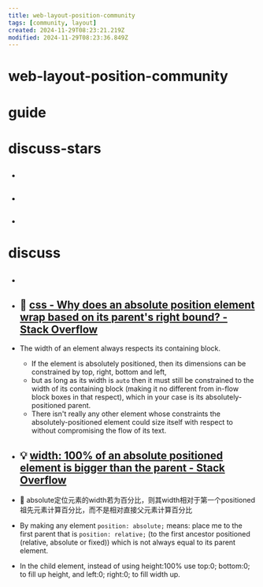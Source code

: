 ```yaml
---
title: web-layout-position-community
tags: [community, layout]
created: 2024-11-29T08:23:21.219Z
modified: 2024-11-29T08:23:36.849Z
---
```


# web-layout-position-community

# guide

# discuss-stars
- ## 

- ## 

- ## 
# discuss
- ## 

- ## 🤔 [css - Why does an absolute position element wrap based on its parent's right bound? - Stack Overflow](https://stackoverflow.com/questions/24307922/why-does-an-absolute-position-element-wrap-based-on-its-parents-right-bound)
- The width of an element always respects its containing block. 
  - If the element is absolutely positioned, then its dimensions can be constrained by top, right, bottom and left, 
  - but as long as its width is `auto` then it must still be constrained to the width of its containing block (making it no different from in-flow block boxes in that respect), which in your case is its absolutely-positioned parent. 
  - There isn't really any other element whose constraints the absolutely-positioned element could size itself with respect to without compromising the flow of its text.

- ## 💡 [width: 100% of an absolute positioned element is bigger than the parent - Stack Overflow](https://stackoverflow.com/questions/49209970/width-100-of-an-absolute-positioned-element-is-bigger-than-the-parent)
- 📌 absolute定位元素的width若为百分比，则其width相对于第一个positioned祖先元素计算百分比，而不是相对直接父元素计算百分比
- By making any element `position: absolute;` means: place me to the first parent that is `position: relative;` (to the first ancestor positioned (relative, absolute or fixed)) which is not always equal to its parent element.

- In the child element, instead of using height:100% use top:0; bottom:0; to fill up height, and left:0; right:0; to fill width up.
